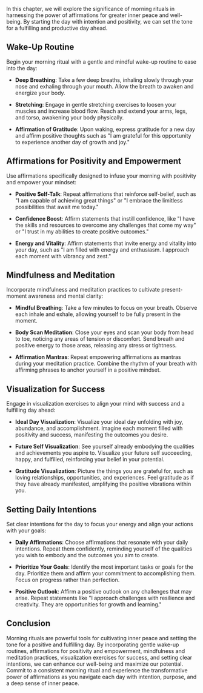 
In this chapter, we will explore the significance of morning rituals in harnessing the power of affirmations for greater inner peace and well-being. By starting the day with intention and positivity, we can set the tone for a fulfilling and productive day ahead.

Wake-Up Routine
---------------

Begin your morning ritual with a gentle and mindful wake-up routine to ease into the day:

* **Deep Breathing**: Take a few deep breaths, inhaling slowly through your nose and exhaling through your mouth. Allow the breath to awaken and energize your body.

* **Stretching**: Engage in gentle stretching exercises to loosen your muscles and increase blood flow. Reach and extend your arms, legs, and torso, awakening your body physically.

* **Affirmation of Gratitude**: Upon waking, express gratitude for a new day and affirm positive thoughts such as "I am grateful for this opportunity to experience another day of growth and joy."

Affirmations for Positivity and Empowerment
-------------------------------------------

Use affirmations specifically designed to infuse your morning with positivity and empower your mindset:

* **Positive Self-Talk**: Repeat affirmations that reinforce self-belief, such as "I am capable of achieving great things" or "I embrace the limitless possibilities that await me today."

* **Confidence Boost**: Affirm statements that instill confidence, like "I have the skills and resources to overcome any challenges that come my way" or "I trust in my abilities to create positive outcomes."

* **Energy and Vitality**: Affirm statements that invite energy and vitality into your day, such as "I am filled with energy and enthusiasm. I approach each moment with vibrancy and zest."

Mindfulness and Meditation
--------------------------

Incorporate mindfulness and meditation practices to cultivate present-moment awareness and mental clarity:

* **Mindful Breathing**: Take a few minutes to focus on your breath. Observe each inhale and exhale, allowing yourself to be fully present in the moment.

* **Body Scan Meditation**: Close your eyes and scan your body from head to toe, noticing any areas of tension or discomfort. Send breath and positive energy to those areas, releasing any stress or tightness.

* **Affirmation Mantras**: Repeat empowering affirmations as mantras during your meditation practice. Combine the rhythm of your breath with affirming phrases to anchor yourself in a positive mindset.

Visualization for Success
-------------------------

Engage in visualization exercises to align your mind with success and a fulfilling day ahead:

* **Ideal Day Visualization**: Visualize your ideal day unfolding with joy, abundance, and accomplishment. Imagine each moment filled with positivity and success, manifesting the outcomes you desire.

* **Future Self Visualization**: See yourself already embodying the qualities and achievements you aspire to. Visualize your future self succeeding, happy, and fulfilled, reinforcing your belief in your potential.

* **Gratitude Visualization**: Picture the things you are grateful for, such as loving relationships, opportunities, and experiences. Feel gratitude as if they have already manifested, amplifying the positive vibrations within you.

Setting Daily Intentions
------------------------

Set clear intentions for the day to focus your energy and align your actions with your goals:

* **Daily Affirmations**: Choose affirmations that resonate with your daily intentions. Repeat them confidently, reminding yourself of the qualities you wish to embody and the outcomes you aim to create.

* **Prioritize Your Goals**: Identify the most important tasks or goals for the day. Prioritize them and affirm your commitment to accomplishing them. Focus on progress rather than perfection.

* **Positive Outlook**: Affirm a positive outlook on any challenges that may arise. Repeat statements like "I approach challenges with resilience and creativity. They are opportunities for growth and learning."

Conclusion
----------

Morning rituals are powerful tools for cultivating inner peace and setting the tone for a positive and fulfilling day. By incorporating gentle wake-up routines, affirmations for positivity and empowerment, mindfulness and meditation practices, visualization exercises for success, and setting clear intentions, we can enhance our well-being and maximize our potential. Commit to a consistent morning ritual and experience the transformative power of affirmations as you navigate each day with intention, purpose, and a deep sense of inner peace.
